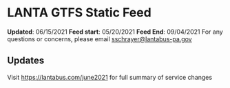 # LANTA GTFS Static Feed
**Updated**: 06/15/2021
**Feed start**: 05/20/2021
**Feed End**: 09/04/2021
For any questions or concerns, please email sschrayer@lantabus-pa.gov
## Updates
Visit https://lantabus.com/june2021 for full summary of service changes